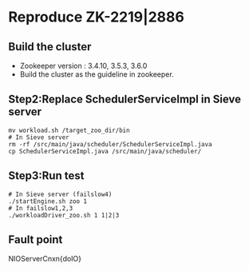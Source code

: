 # Reproduce ZK-2219|2886
## Build the cluster
- Zookeeper version : 3.4.10, 3.5.3, 3.6.0
- Build the cluster as the guideline in zookeeper.
## Step2:Replace SchedulerServiceImpl in Sieve server
```
mv workload.sh /target_zoo_dir/bin
# In Sieve server
rm -rf /src/main/java/scheduler/SchedulerServiceImpl.java
cp SchedulerServiceImpl.java /src/main/java/scheduler/
```
## Step3:Run test
```
# In Sieve server (failslow4)
./startEngine.sh zoo 1
# In failslow1,2,3
./workloadDriver_zoo.sh 1 1|2|3
```
## Fault point
NIOServerCnxn{doIO}